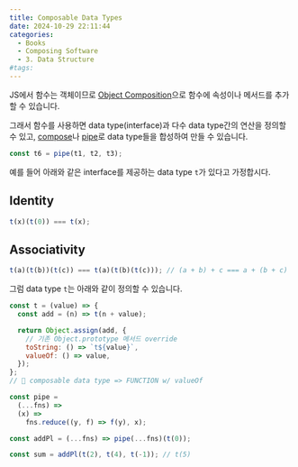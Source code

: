 ```yaml
---
title: Composable Data Types
date: 2024-10-29 22:11:44
categories:
  - Books
  - Composing Software
  - 3. Data Structure
#tags:
---
```

JS에서 함수는 객체이므로 [Object Composition](../../concepts/object-composition)으로 함수에 속성이나 메서드를 추가할 수 있습니다.

그래서 함수를 사용하면 data type(interface)과 다수 data type간의 연산을 정의할 수 있고, [compose](../../concepts/curry-function#compose)나 [pipe](../../concepts/curry-function#pipe)로 data type들을 합성하여 만들 수 있습니다.

```js
const t6 = pipe(t1, t2, t3);
```

예를 들어 아래와 같은 interface를 제공하는 data type `t`가 있다고 가정합시다.

## Identity

```js
t(x)(t(0)) === t(x);
```

## Associativity

```js
t(a)(t(b))(t(c)) === t(a)(t(b)(t(c))); // (a + b) + c === a + (b + c)
```

그럼 data type `t`는 아래와 같이 정의할 수 있습니다.

```js
const t = (value) => {
  const add = (n) => t(n + value);

  return Object.assign(add, {
    // 기존 Object.prototype 메서드 override
    toString: () => `t${value}`,
    valueOf: () => value,
  });
};
// 🙌 composable data type => FUNCTION w/ valueOf
```

```js
const pipe =
  (...fns) =>
  (x) =>
    fns.reduce((y, f) => f(y), x);

const addPl = (...fns) => pipe(...fns)(t(0));

const sum = addPl(t(2), t(4), t(-1)); // t(5)
```
